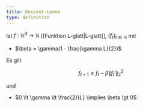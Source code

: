 ```yaml
---
title: Descent-Lemma
type: definition
---
```


Ist $f : \mathbb{R}^d \to \mathbb{R}$ [[Funktion L-glatt|L-glatt]], $(f_t)_{t \in \mathbb{N}}$ mit
- $\beta = \gamma(1 - \frac{\gamma L}{2})$

Es gilt

$$
	f_{t+1} \le f_t - \beta \| f_t' \|_2^2
$$

und
- $0 \lt \gamma \lt \frac{2}{L} \implies \beta \gt 0$